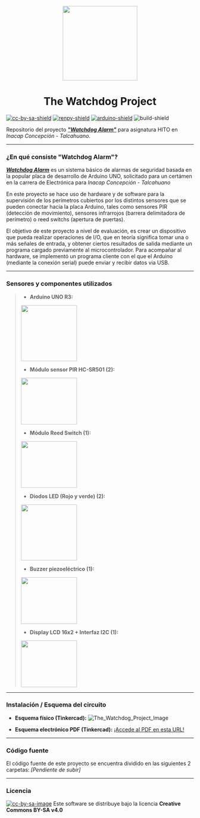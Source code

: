 [cc-by-sa]: http://creativecommons.org/licenses/by-sa/4.0/
[renpy]: https://renpy.org/
[arduino]: https://www.arduino.cc/

[cc-by-sa-image]: https://licensebuttons.net/l/by-sa/4.0/88x31.png
[cc-by-sa-shield]: https://img.shields.io/badge/Licencia-CC--BY--SA%204.0-brightgreen
[renpy-shield]: https://img.shields.io/badge/Motor%20Gráfico-Ren'Py-red
[arduino-shield]: https://img.shields.io/badge/Hardware-Arduino-blue
[build-shield]: https://img.shields.io/badge/Build-Not%20available-yellow

<p align="center">
  <img width="200" height="200" src="https://user-images.githubusercontent.com/77955772/193131412-71156534-2981-4b9b-bc94-21015538ff8c.png">
</p>

<h1 align = "center"> The Watchdog Project </h1>

[![cc-by-sa-shield]][cc-by-sa] [![renpy-shield]][renpy] [![arduino-shield]][arduino] ![build-shield]

Repositorio del proyecto _**<ins>"Watchdog Alarm"</ins>**_ para asignatura HITO en _Inacap Concepción - Talcahuano_.

---

### ¿En qué consiste "Watchdog Alarm"?
_**<ins>Watchdog Alarm</ins>**_ es un sistema básico de alarmas de seguridad basada en la popular placa de desarrollo de Arduino UNO, solicitado para un certámen en la carrera de Electrónica para _Inacap Concepción - Talcahuano_

En este proyecto se hace uso de hardware y de software para la supervisión de los perímetros cubiertos por los distintos sensores que se pueden conectar hacia la placa Arduino, tales como sensores PIR (detección de movimiento), sensores infrarrojos (barrera delimitadora de perímetro) o reed switchs (apertura de puertas).

El objetivo de este proyecto a nivel de evaluación, es crear un dispositivo que pueda realizar operaciones de I/O, que en teoría significa tomar una o más señales de entrada, y obtener ciertos resultados de salida mediante un programa cargado previamente al microcontrolador.
Para acompañar al hardware, se implementó un programa cliente con el que el Arduino (mediante la conexión serial) puede enviar y recibir datos via USB.

---

### Sensores y componentes utilizados

> * **Arduino UNO R3:**
> <img width="150" height="150" src="https://arduino.cl/wp-content/uploads/2019/09/Arduino-Uno.jpg">
>
> * **Módulo sensor PIR HC-SR501 (2):**
> <img width="150" height="125" src="https://www.seekpng.com/png/detail/356-3562233_pir-motion-sensor-module-pir-motion-sensor.png">
>
> * **Módulo Reed Switch (1):**
> <img width="150" height="125" src="https://www.seekpng.com/png/detail/277-2771854_reed-switch.png">
>
> * **Diodos LED (Rojo y verde) (2):**
> <img width="150" height="150" src="https://atlas-content-cdn.pixelsquid.com/assets_v2/283/2830791147733914962/jpeg-600/G03.jpg">
>
> * **Buzzer piezoeléctrico (1):**
> <img width="150" height="125" src="https://http2.mlstatic.com/D_NQ_NP_894633-MLC48098689757_112021-O.webp">
>
> * **Display LCD 16x2 + Interfaz I2C (1):**
> <img width="150" height="125" src="https://www.winstar.com.tw/uploads/photos/character-lcd-display-modules/WH1602W-TDI-2.jpg">

---

### Instalación / Esquema del circuito

* **Esquema físico (Tinkercad):**
![The_Watchdog_Project_Image](https://user-images.githubusercontent.com/77955772/195429003-2ade9a4c-f5ee-4cb5-a1ad-4564956b2421.png)

* **Esquema electrónico PDF (Tinkercad):**
[¡Accede al PDF en esta URL!](https://github.com/CharlieFuu69/The_Watchdog_Project/files/9768072/The_Watchdog_Project_Scheme.pdf)

---

### Código fuente
El código fuente de este proyecto se encuentra dividido en las siguientes 2 carpetas:
_[Pendiente de subir]_

---

### Licencia
[![cc-by-sa-image]][cc-by-sa]
Este software se distribuye bajo la licencia **Creative Commons BY-SA v4.0**
